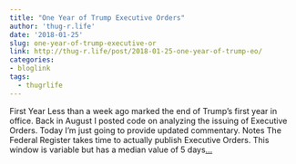 ```yaml
---
title: "One Year of Trump Executive Orders"
author: 'thug-r.life'
date: '2018-01-25'
slug: one-year-of-trump-executive-or
link: http://thug-r.life/post/2018-01-25-one-year-of-trump-eo/
categories:
- bloglink
tags:
  - thugrlife
---
```


First Year Less than a week ago marked the end of Trump’s first year in office. Back in August I posted code on analyzing the issuing of Executive Orders. Today I’m just going to provide updated commentary. Notes The Federal Register takes time to actually publish Executive Orders. This window is variable but has a median value of 5 days[... <i class="fas fa-external-link-alt"></i>](http://thug-r.life/post/2018-01-25-one-year-of-trump-eo/)

